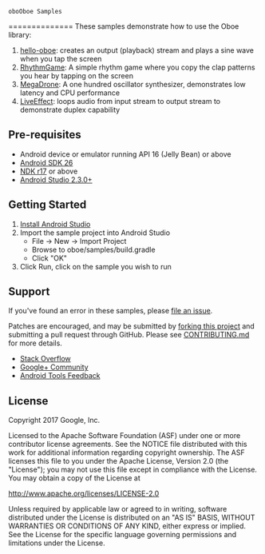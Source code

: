     oboOboe Samples
==============
These samples demonstrate how to use the Oboe library:

1. [hello-oboe](hello-oboe): creates an output (playback) stream and plays a
sine wave when you tap the screen
1. [RhythmGame](RhythmGame): A simple rhythm game where you copy the clap patterns you hear by tapping on the screen
1. [MegaDrone](MegaDrone): A one hundred oscillator synthesizer, demonstrates low latency and CPU performance
1. [LiveEffect](LiveEffect): loops audio from input stream to output stream to demonstrate duplex capability

Pre-requisites
-------------
* Android device or emulator running API 16 (Jelly Bean) or above
* [Android SDK 26](https://developer.android.com/about/versions/oreo/android-8.0-migration.html#ptb)
* [NDK r17](https://developer.android.com/ndk/downloads/index.html) or above
* [Android Studio 2.3.0+](https://developer.android.com/studio/index.html)

Getting Started
---------------
1. [Install Android Studio](https://developer.android.com/studio/index.html)
1. Import the sample project into Android Studio
    - File -> New -> Import Project
    - Browse to oboe/samples/build.gradle
    - Click "OK"
1. Click Run, click on the sample you wish to run

Support
-------
If you've found an error in these samples, please [file an issue](https://github.com/google/oboe/issues/new).

Patches are encouraged, and may be submitted by [forking this project](https://github.com/google/oboe/fork) and
submitting a pull request through GitHub. Please see [CONTRIBUTING.md](../CONTRIBUTING.md) for more details.

- [Stack Overflow](http://stackoverflow.com/questions/tagged/android-ndk)
- [Google+ Community](https://plus.google.com/communities/105153134372062985968)
- [Android Tools Feedback](http://tools.android.com/feedback)


License
-------
Copyright 2017 Google, Inc.

Licensed to the Apache Software Foundation (ASF) under one or more contributor
license agreements.  See the NOTICE file distributed with this work for
additional information regarding copyright ownership.  The ASF licenses this
file to you under the Apache License, Version 2.0 (the "License"); you may not
use this file except in compliance with the License.  You may obtain a copy of
the License at

http://www.apache.org/licenses/LICENSE-2.0

Unless required by applicable law or agreed to in writing, software
distributed under the License is distributed on an "AS IS" BASIS, WITHOUT
WARRANTIES OR CONDITIONS OF ANY KIND, either express or implied.  See the
License for the specific language governing permissions and limitations under
the License.
